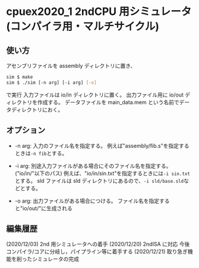 # cpuex2020_1 2ndCPU 用シミュレータ(コンパイラ用・マルチサイクル)

## 使い方

アセンブリファイルを assembly ディレクトリに置き、

```bash
sim $ make
sim $ ./sim [-n arg] [-i arg] [-o]
```

で実行
入力ファイルは io/in ディレクトリに置く。
出力ファイル用に io/out ディレクトリを作成する。
データファイルを main_data.mem という名前でデータディレクトリにおく。

## オプション

<!-- - -s:
  step 実行。インタプリタが立ち上がる。
  'h'でコマンド一覧表示。以下のコマンドが使える。

- コマンド説明

  - s: 1step 進める
  - Ns: Nstep 進める
  - r: 最後まで実行
  - pr: 現在のレジスタの表示
  - ps: 現在の命令数の統計を表示
  - pp: 起動時に-p をつけ忘れた or 途中から表示したいときに使う
  - endpp: pp の表示を終了したいときに使う
  - pc: 起動時に -c をつけ忘れた or 途中から表示したいとき
  - endpp: pc の表示を終了
  - pb: 機械語を表示するとき
  - endpb: 機械語表示の終了
  - pfs: -c をつけ忘れたときに使う
  - stack N k: アドレス N の周囲 k 個の範囲に保存されているものを参照する(アドレス N だけが欲しい場合は k=0 を指定する)
  - stackin N k (base): アドレス N に k を代入する k は base を指定しなければ 10 進数 base="16","hex"で 16 進数 base="float","f"で浮動小数
  - stack n(%reg) k: アドレス n + [%reg] の周囲 k 個の範囲に保存されているものを参照する
  - stackin n(%reg) k (base): 上と同じ
  - regin %reg k (base) 整数レジスタへの代入 base を指定しなければ 10 進数 base="16","hex"で 16 進数
  - regfin %reg k (base) 浮動小数レジスタへの代入 base を指定しなければ小数点ありの表記(10.0 とか) base="16","hex"で 16 進数
  - exit: ctrl+c と同じ

- -c:
  計算過程を表示(2020/11/18 追加)

- -b:
  機械語を表示(2020/11/19 追加)

- -f:
  浮動小数演算を組み込みではなく実機の実装と同じ仕様で行うモード(2020/12/03 追加) -->

- -n arg:
  入力のファイル名を指定する。
  例えば"assembly/fib.s"を指定するときは`-n fib`とする。

<!-- - -p:
  実行した行を表示する。実行例は以下。
  行は左から PC, 命令インデックス, opcode, opland1, ..., offset となっている。 -->

- -i arg:
  別途入力ファイルがある場合にそのファイル名を指定する。("io/in/"以下のパス)
  例えば、"io/in/sin.txt"を指定するときには`-i sin.txt`とする。
  sld ファイルは sld ディレクトリにあるので、`-i sld/base.sld`などとする。

- -o arg:
  出力ファイルがある場合につける。
  ファイル名を指定すると"io/out/"に生成される

<!-- ```bash
sim $ ./sim -n fib -p
0	0	lui	%sp	0		0
1	4	ori	%sp	%sp	8192	0
2	8	lui	%hp	0		0
3	12	ori	%hp	%hp	16384	0
4	16	j	min_caml_start			0
min_caml_start:
5	116	addi	%v0	%zero	1	0
6	120	sw	%ra	%sp		4
7	124	addi	%sp	%sp	8	0
8	128	jal	fib.10			0
fib.10:
9	20	addi	%at	%zero	1	0
10	24	slt	%at	%at	%v0	0
11	28	bne	%at	%zero	beq_else.24	0
12	32	jr	%ra			0
13	132	addi	%sp	%sp	-8	0
14	136	lw	%ra	%sp		4
15	140	sw	%ra	%sp		4
16	144	addi	%sp	%sp	8	0
17	148	nop				0
18	152	addi	%sp	%sp	-8	0
19	156	lw	%ra	%sp		4
20	160	ret				0 -->

<!-- ``` -->

## 編集履歴

(2020/12/03) 2nd 用シミュレータへの着手
(2020/12/20) 2ndISA に対応 今後コンパイラ/コアに分岐し，パイプライン等に着手する
(2020/12/21) 取り急ぎ機能を削ったシミュレータの完成

